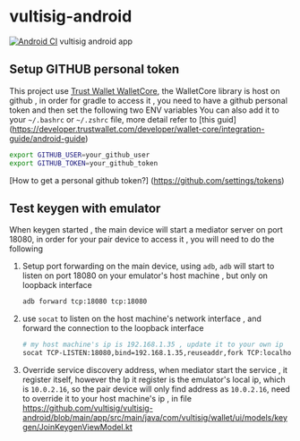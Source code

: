 # vultisig-android
[![Android CI](https://github.com/vultisig/vultisig-android/actions/workflows/android.yml/badge.svg)](https://github.com/vultisig/vultisig-android/actions/workflows/android.yml)
vultisig android app

## Setup GITHUB personal token
This project use [Trust Wallet WalletCore](https://github.com/trustwallet/wallet-core), the WalletCore library is host on github , in order for gradle to access it , you need to have a github personal token and then set the following two ENV variables
You can also add it to your `~/.bashrc` or `~/.zshrc` file, more detail refer to [this guid] (https://developer.trustwallet.com/developer/wallet-core/integration-guide/android-guide)
```bash
export GITHUB_USER=your_github_user
export GITHUB_TOKEN=your_github_token 
```

[How to get a personal github token?] (https://github.com/settings/tokens)


## Test keygen with emulator

When keygen started , the main device will start a mediator server on port 18080, in order for your
pair device to access it , you will need to do the following

1. Setup port forwarding on the main device, using `adb`, `adb` will start to listen on port 18080
   on your emulator's host machine , but only on loopback interface

   ```bash
   adb forward tcp:18080 tcp:18080
   ```

2. use `socat` to listen on the host machine's network interface , and forward the connection to the
   loopback interface

   ```bash
   # my host machine's ip is 192.168.1.35 , update it to your own ip
   socat TCP-LISTEN:18080,bind=192.168.1.35,reuseaddr,fork TCP:localhost:18080
   ```

3. Override service discovery address, when mediator start the service , it register itself, however
   the Ip it register is the emulator's local ip, which is `10.0.2.16`, so the pair device will only
   find address as `10.0.2.16`, need to override it to your host machine's ip , in file https://github.com/vultisig/vultisig-android/blob/main/app/src/main/java/com/vultisig/wallet/ui/models/keygen/JoinKeygenViewModel.kt
  
